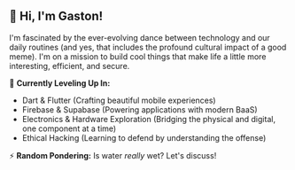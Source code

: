 ## 👋 Hi, I'm Gaston!

I'm fascinated by the ever-evolving dance between technology and our daily routines (and yes, that includes the profound cultural impact of a good meme). I'm on a mission to build cool things that make life a little more interesting, efficient, and secure.

🌱 **Currently Leveling Up In:**
*   Dart & Flutter (Crafting beautiful mobile experiences)
*   Firebase & Supabase (Powering applications with modern BaaS)
*   Electronics & Hardware Exploration (Bridging the physical and digital, one component at a time)
*   Ethical Hacking (Learning to defend by understanding the offense)

⚡ **Random Pondering:** Is water *really* wet? Let's discuss!

<!---
GichureGaston/GichureGaston is a ✨ special ✨ repository because its `README.md` (this file) appears on your GitHub profile.
You can click the Preview link to take a look at your changes.
--->

